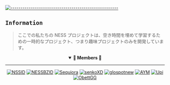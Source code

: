 [![-----------------------------------------------------](https://raw.githubusercontent.com/andreasbm/readme/master/assets/lines/colored.png)](#table-of-contents)

## `Information`
> ここでの私たちの NESS プロジェクトは、空き時間を埋めて学習するための一時的なプロジェクト、つまり趣味プロジェクトのみを開発しています。

<details open align="center">
<summary><b> 📌 Members 📌 </b></summary>
  
***

[![NSSID](https://github.com/NSSID.png?size=100)](https://github.com/NSSID)
[![NESSBZID](https://github.com/bukannpc.png?size=100)](https://github.com/bukannpc)
[![Sequiora](https://github.com/Aroiuqes2.png?size=100)](https://github.com/Aroiuqes2)
[![senkoXD](https://github.com/senkoXD.png?size=100)](https://github.com/senkoXD)
[![glospotnew](https://github.com/glospotnew.png?size=100)](https://github.com/glospotnew)
[![AYM](https://github.com/windyyyid.png?size=100)](https://github.com/windyyid)
[![Upi](https://github.com/luthfidesu.png?size=100)](https://github.com/luthfidesu)
[![ObettGG](https://github.com/ObettGG.png?size=100)](https://github.com/ObettGG)

<br>
</details>
